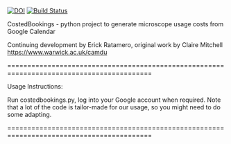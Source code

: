 [![DOI](https://zenodo.org/badge/202145023.svg)](https://zenodo.org/badge/latestdoi/202145023)
 [![Build Status](https://travis-ci.com/warwickcamdu/CostedBookings.svg?branch=master)](https://travis-ci.com/warwickcamdu/CostedBookings)



CostedBookings - python project to generate microscope usage costs from Google Calendar  


Continuing development by Erick Ratamero, original work by Claire Mitchell  
https://www.warwick.ac.uk/camdu


==========================================================================================

Usage Instructions:

Run costedbookings.py, log into your Google account when required. Note that a lot of the code
is tailor-made for our usage, so you might need to do some adapting.  


==========================================================================================




